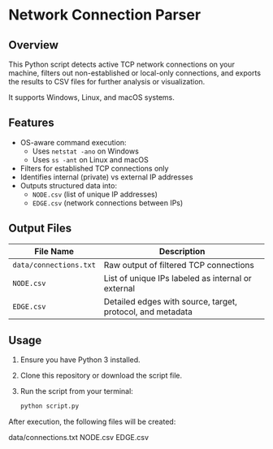 # Network Connection Parser

## Overview

This Python script detects active TCP network connections on your machine, filters out non-established or local-only connections, and exports the results to CSV files for further analysis or visualization.

It supports Windows, Linux, and macOS systems.

## Features

- OS-aware command execution:
  - Uses `netstat -ano` on Windows
  - Uses `ss -ant` on Linux and macOS
- Filters for established TCP connections only
- Identifies internal (private) vs external IP addresses
- Outputs structured data into:
  - `NODE.csv` (list of unique IP addresses)
  - `EDGE.csv` (network connections between IPs)

## Output Files

| File Name              | Description |
|------------------------|-------------|
| `data/connections.txt` | Raw output of filtered TCP connections |
| `NODE.csv`             | List of unique IPs labeled as internal or external |
| `EDGE.csv`             | Detailed edges with source, target, protocol, and metadata |

## Usage

1. Ensure you have Python 3 installed.
2. Clone this repository or download the script file.
3. Run the script from your terminal:

   ```bash
   python script.py

After execution, the following files will be created:

data/connections.txt
NODE.csv
EDGE.csv
